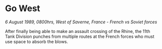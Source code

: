 # Go West

*6 August 1989, 0800hrs, West of Saverne, France - French vs Soviet forces*



After finally being able to make an assault crossing of the Rhine, the 11th Tank Division punches from multiple routes at the French forces who must use space to absorb the blows.
